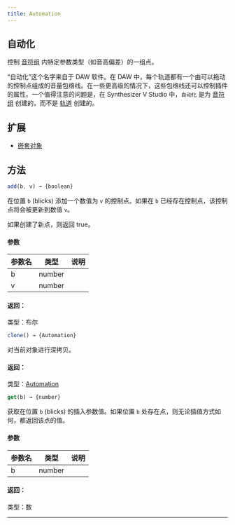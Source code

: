 ```yaml
---
title: Automation
---
```


## 自动化

控制 [音符组](note_group.md) 内特定参数类型（如音高偏差）的一组点。

“自动化”这个名字来自于 DAW 软件。在 DAW 中，每个轨道都有一个由可以拖动的控制点组成的音量包络线。在一些更高级的情况下，这些包络线还可以控制插件的属性。一个值得注意的问题是，在 Synthesizer V Studio 中，`自动化` 是为 [音符组](note_group.md) 创建的，而不是 [轨道](track.md) 创建的。

## 扩展

 * [嵌套对象](nested_object.md)

## 方法

```js
add(b, v) → {boolean}
```

在位置 `b` (blicks) 添加一个数值为 `v` 的控制点。如果在 `b` 已经存在控制点，该控制点将会被更新到数值 `v`。

如果创建了新点，则返回 true。

#### 参数
| 参数名 | 类型 | 说明 |
| --- | --- | --- |
| b | number |  |
| v | number |  |

#### 返回：
类型：布尔

```js
clone() → {Automation}
```

对当前对象进行深拷贝。

#### 返回：
类型：[Automation](automation.md)

```js
get(b) → {number}
```

获取在位置 `b` (blicks) 的插入参数值。如果位置 `b` 处存在点，则无论插值方式如何，都返回该点的值。

#### 参数
| 参数名 | 类型 | 说明 |
| --- | --- | --- |
| b | number |  |

#### 返回：
类型：数

---